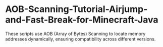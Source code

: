# AOB-Scanning-Tutorial-Airjump-and-Fast-Break-for-Minecraft-Java
These scripts use AOB (Array of Bytes) Scanning to locate memory addresses dynamically, ensuring compatibility across different versions.
